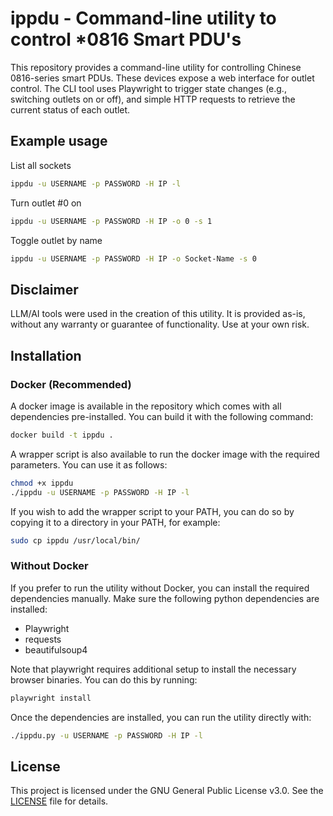 # ippdu - Command-line utility to control *0816 Smart PDU's

This repository provides a command-line utility for controlling Chinese 0816-series smart PDUs. These devices expose a web interface for outlet control. The CLI tool uses Playwright to trigger state changes (e.g., switching outlets on or off), and simple HTTP requests to retrieve the current status of each outlet.

## Example usage

List all sockets
```bash
ippdu -u USERNAME -p PASSWORD -H IP -l
```

Turn outlet #0 on
```bash
ippdu -u USERNAME -p PASSWORD -H IP -o 0 -s 1
```

Toggle outlet by name
```bash
ippdu -u USERNAME -p PASSWORD -H IP -o Socket-Name -s 0
```

## Disclaimer

LLM/AI tools were used in the creation of this utility. It is provided as-is, without any warranty or guarantee of functionality. Use at your own risk.

## Installation

### Docker (Recommended)

A docker image is available in the repository which comes with all dependencies pre-installed. You can build it with the following command:

```bash
docker build -t ippdu .
```

A wrapper script is also available to run the docker image with the required parameters. You can use it as follows:

```bash
chmod +x ippdu
./ippdu -u USERNAME -p PASSWORD -H IP -l
```

If you wish to add the wrapper script to your PATH, you can do so by copying it to a directory in your PATH, for example:

```bash
sudo cp ippdu /usr/local/bin/
```

### Without Docker

If you prefer to run the utility without Docker, you can install the required dependencies manually. Make sure the following python dependencies are installed:

- Playwright
- requests
- beautifulsoup4

Note that playwright requires additional setup to install the necessary browser binaries. You can do this by running:

```bash
playwright install
```

Once the dependencies are installed, you can run the utility directly with:

```bash
./ippdu.py -u USERNAME -p PASSWORD -H IP -l
```

## License

This project is licensed under the GNU General Public License v3.0. See the [LICENSE](LICENSE) file for details.
